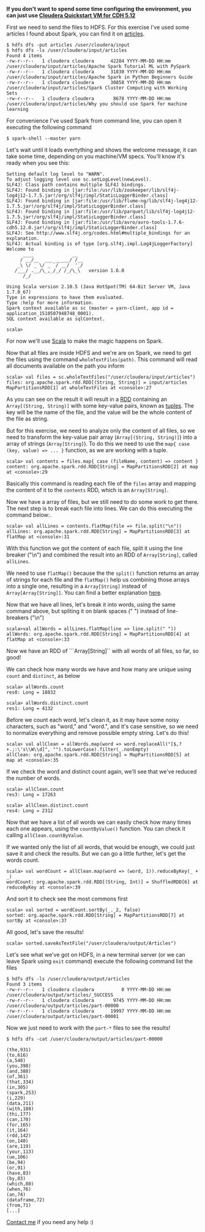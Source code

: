 **If you don't want to spend some time configuring the environment, you can just use  [Cloudera Quickstart VM for CDH 5.12](https://www.cloudera.com/downloads/quickstart_vms/5-12.html)**

First we need to send the files to HDFS. For this exercise I've used some articles I found about Spark, you can find it on [articles](Articles).
```
$ hdfs dfs -put articles /user/cloudera/input
$ hdfs dfs -ls /user/cloudera/input/articles
Found 4 items
-rw-r--r--   1 cloudera cloudera      42284 YYYY-MM-DD HH:mm /user/cloudera/input/articles/Apache Spark Tutorial ML with PySpark
-rw-r--r--   1 cloudera cloudera      31830 YYYY-MM-DD HH:mm /user/cloudera/input/articles/Apache Spark in Python Beginners Guide
-rw-r--r--   1 cloudera cloudera      30858 YYYY-MM-DD HH:mm /user/cloudera/input/articles/Spark Cluster Computing with Working Sets
-rw-r--r--   1 cloudera cloudera       8678 YYYY-MM-DD HH:mm /user/cloudera/input/articles/Why you should use Spark for machine learning
```

For convenience I've used Spark from command line, you can open it executing the following command

```
$ spark-shell --master yarn
```

Let's wait until it loads evertything and shows the welcome message, it can take some time, depending on you machine/VM specs. You'll know it's ready when you see this:

```
Setting default log level to "WARN".
To adjust logging level use sc.setLogLevel(newLevel).
SLF4J: Class path contains multiple SLF4J bindings.
SLF4J: Found binding in [jar:file:/usr/lib/zookeeper/lib/slf4j-log4j12-1.7.5.jar!/org/slf4j/impl/StaticLoggerBinder.class]
SLF4J: Found binding in [jar:file:/usr/lib/flume-ng/lib/slf4j-log4j12-1.7.5.jar!/org/slf4j/impl/StaticLoggerBinder.class]
SLF4J: Found binding in [jar:file:/usr/lib/parquet/lib/slf4j-log4j12-1.7.5.jar!/org/slf4j/impl/StaticLoggerBinder.class]
SLF4J: Found binding in [jar:file:/usr/lib/avro/avro-tools-1.7.6-cdh5.12.0.jar!/org/slf4j/impl/StaticLoggerBinder.class]
SLF4J: See http://www.slf4j.org/codes.html#multiple_bindings for an explanation.
SLF4J: Actual binding is of type [org.slf4j.impl.Log4jLoggerFactory]
Welcome to
      ____              __
     / __/__  ___ _____/ /__
    _\ \/ _ \/ _ `/ __/  '_/
   /___/ .__/\_,_/_/ /_/\_\   version 1.6.0
      /_/

Using Scala version 2.10.5 (Java HotSpot(TM) 64-Bit Server VM, Java 1.7.0_67)
Type in expressions to have them evaluated.
Type :help for more information.
Spark context available as sc (master = yarn-client, app id = application_1510507948748_0001).
SQL context available as sqlContext.

scala> 
```

For now we'll use [Scala](https://www.scala-lang.org/) to make the magic happens on Spark.

Now that all files are inside HDFS and we're are on Spark, we need to get the files using the command ```wholeTextFiles(path)```. This command will read all documents available on the path you inform

```
scala> val files = sc.wholeTextFiles("/user/cloudera/input/articles")
files: org.apache.spark.rdd.RDD[(String, String)] = input/articles MapPartitionsRDD[1] at wholeTextFiles at <console>:27
```

As you can see on the result it will result in a [RDD](https://www.tutorialspoint.com/apache_spark/apache_spark_rdd.htm) containing an ```Array[(String, String)]``` with some key-value pairs, known as [tuples](https://alvinalexander.com/scala/scala-tuple-examples-syntax). The key will be the name of the file, and the value will be the whole content of the file as string.

But for this exercise, we need to analyze only the content of all files, so we need to transform the key-value pair array (```Array[(String, String)]```) into a array of strings (```Array[String]```). To do this we need to use the ```map{ case (key, value) => ... }``` function, as we are working with a tuple.

```
scala> val contents = files.map{ case (fileName, content) => content }
content: org.apache.spark.rdd.RDD[String] = MapPartitionsRDD[2] at map at <console>:29
```

Basically this command is reading each file of the ```files``` array and mapping the content of it to the  ```contents``` RDD, which is an ```Array[String]```.

Now we have a array of files, but we still need to do some work to get there. The next step is to break each file into lines. We can do this executing the command below:.


```
scala> val allLines = contents.flatMap(file => file.split("\n"))
allLines: org.apache.spark.rdd.RDD[String] = MapPartitionsRDD[3] at flatMap at <console>:31
```

With this function we got the content of each file, split it using the line breaker ("\n") and combined the result into an RDD of  ```Array[String]```, called ```allLines```.

We need to use ```flatMap()``` because the the ```split()``` function returns an array of strings for each file and the ```flatMap()``` help us combining those arrays into a single one, resulting in a ```Array[String]``` instead of ```Array[Array[String]]```. You can find a better explanation [here](https://data-flair.training/blogs/apache-spark-map-vs-flatmap/).

Now that we have all lines, let's break it into words, using the same command above, but spliting it on blank spaces (" ") instead of line-breakers ("\n")

```
scala>val allWords = allLines.flatMap(line => line.split(" "))
allWords: org.apache.spark.rdd.RDD[String] = MapPartitionsRDD[4] at flatMap at <console>:33
```

Now we have an RDD of ```Array[String]`` with all words of all files, so far, so good!

We can check how many words we have and how many are unique using ```count``` and ```distinct```, as below

```
scala> allWords.count
res0: Long = 18832

scala> allWords.distinct.count
res1: Long = 4132 
```

Before we count each word, let's clean it, as it may have some noisy characters, such as "word," and "word.", and it's case sensitive, so we need to normalize everything and remove possible empty string. Let's do this!

```
scala> val allClean = allWords.map(word => word.replaceAll("[$,?+.;:\'s\\W\\d]", "").toLowerCase).filter(_.nonEmpty)
allClean: org.apache.spark.rdd.RDD[String] = MapPartitionsRDD[5] at map at <console>:35
```

If we check the word and distinct count again, we'll see that we've reduced the number of words.

```
scala> allClean.count
res3: Long = 17263

scala> allClean.distinct.count
res4: Long = 2312 
```

Now that we have a list of all words we can easily check how many times each one appears, using the ```countByValue()``` function. You can check it calling ```allClean.countByValue```.

If we wanted only the list of all words, that would be enough, we could just save it and check the results. But we can go a little further, let's get the words count.

```
scala> val wordCount = allClean.map(word => (word, 1)).reduceByKey(_ + _)
wordCount: org.apache.spark.rdd.RDD[(String, Int)] = ShuffledRDD[6] at reduceByKey at <console>:39
```

And sort it to check see the most commons first

```
scala> val sorted = wordCount.sortBy(_._2, false)
sorted: org.apache.spark.rdd.RDD[String] = MapPartitionsRDD[7] at sortBy at <console>:37
```

All good, let's save the results!

```
scala> sorted.saveAsTextFile("/user/cloudera/output/Articles")
```

Let's see what we've got on HDFS, in a new terminal server (or we can leave Spark using ```exit``` command) execute the following command list the files

```
$ hdfs dfs -ls /user/cloudera/output/articles
Found 3 items
-rw-r--r--   1 cloudera cloudera          0 YYYY-MM-DD HH:mm /user/cloudera/output/articles/_SUCCESS
-rw-r--r--   1 cloudera cloudera       9745 YYYY-MM-DD HH:mm /user/cloudera/output/articles/part-00000
-rw-r--r--   1 cloudera cloudera      19997 YYYY-MM-DD HH:mm /user/cloudera/output/articles/part-00001
```

Now we just need to work with the ```part-*``` files to see the results!

```
$ hdfs dfs -cat /user/cloudera/output/articles/part-00000

(the,931)
(to,616)
(a,548)
(you,398)
(and,388)
(of,361)
(that,334)
(in,305)
(spark,253)
(i,229)
(data,211)
(with,188)
(thi,177)
(can,170)
(for,165)
(it,164)
(rdd,142)
(on,140)
(are,119)
(your,113)
(ue,106)
(be,94)
(or,91)
(have,83)
(by,83)
(which,80)
(when,76)
(an,74)
(dataframe,72)
(from,71)
[...]
```

[Contact me](mailto:caiofabiomc@gmail.com) if you need any help :)
